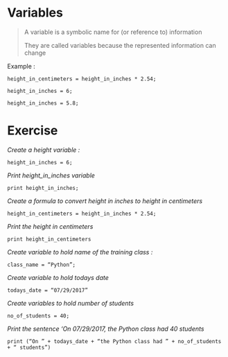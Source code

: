 

# **Variables**

> A variable is a symbolic name for (or reference to) information
>
> They are called variables because the represented information can
> change

Example :

    height_in_centimeters = height_in_inches * 2.54;

    height_in_inches = 6;

    height_in_inches = 5.8;


# Exercise


*Create a height variable :*


    height_in_inches = 6;

*Print height_in_inches variable*



    print height_in_inches;  

*Create a formula to convert height in inches to height in centimeters*
>



    height_in_centimeters = height_in_inches * 2.54;

*Print the height in centimeters*



    print height_in_centimeters

*Create variable to hold name of the training class :*



    class_name = “Python”;

*Create variable to hold todays date*



    todays_date = “07/29/2017”

*Create variables to hold number of students*



    no_of_students = 40;

*Print the sentence ‘On 07/29/2017, the Python class had 40 students*



    print (“On ” + todays_date + “the Python class had ” + no_of_students + “ students”)
